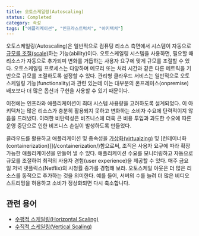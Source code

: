 ```yaml
---
title: 오토스케일링(Autoscaling)
status: Completed
category: 속성
tags: ["애플리케이션", "인프라스트럭처", "아키텍처"]
---
```


<!-- 주석은 리뷰 프로세스 이후, 제거 하겠습니다. -->
<!-- Autoscaling is the ability of a system to [scale](/scalability/) automatically, typically, in terms of computing resources.  -->
<!-- With an autoscaling system, resources are automatically added when needed and can scale to meet fluctuating user demands.  -->
<!-- The autoscaling process varies and is configurable to scale based on different metrics, such as memory or process time.  -->
<!-- Managed cloud services are typically associated with autoscaling functionality 
as there are more options and implementations available than most on-premise deployments. -->
오토스케일링(Autoscaling)은 일반적으로 컴퓨팅 리소스 측면에서 시스템이 자동으로 [규모를 조절(scale)](/scalability/)하는 기능(ability)이다.
오토스케일링 시스템을 사용하면, 필요할 때 리소스가 자동으로 추가되며 변화를 거듭하는 사용자 요구에 맞게 규모를 조절할 수 있다.
오토스케일링 프로세스는 다양하며 메모리 또는 처리 시간과 같은 다른 메트릭을 기반으로 규모를 조절하도록 설정할 수 있다.
관리형 클라우드 서비스는 일반적으로 오토스케일링 기능(functionality)과 관련 있는데 
이는 대부분의 온프레미스(onpremise) 배포보다 더 많은 옵션과 구현을 사용할 수 있기 때문이다.

<!-- Previously, infrastructure and applications were architected to consider peak system usage. -->
<!-- This architecture meant that more resources were underutilized and inelastic to changing consumer demand. -->
<!-- The inelasticity meant higher costs to the business and lost business from outages due to overdemand. -->
이전에는 인프라와 애플리케이션이 최대 시스템 사용량을 고려하도록 설계되었다.
이 아키텍처는 많은 리소스가 충분히 활용되지 못하고 변화하는 소비자 수요에 탄력적이지 않음을 드러냈다.
이러한 비탄력성은 비즈니스에 더욱 큰 비용 투입과 과도한 수요에 따른 운영 중단으로 인한 비즈니스 손실이 발생하도록 만들었다.

<!-- By leveraging the cloud, [virtualizing](/virtualization/), and [containerizing](/containerization/) applications and their dependencies, 
organizations can build applications that scale according to user demands.  -->
<!-- They can monitor application demand and automatically scale them, providing an optimal user experience.  -->
<!-- Take the increase in viewership Netflix experiences every Friday evening.  -->
<!-- Autoscaling out means dynamically adding more resources: for example, 
increasing the number of servers allowing for more video streaming and scaling back once consumption has normalized. -->
클라우드를 활용하고 애플리케이션 및 종속성을 [가상화(virtualzing)](/virtualization/) 및 [컨테이너화(containerization)]](/containerization/)함으로써, 조직은 사용자 요구에 따라 확장 가능한 애플리케이션을 만들어 낼 수 있다. 
애플리케이션 수요를 모니터링하고 자동으로 규모를 조절하여 최적의 사용자 경험(user experience)을 제공할 수 있다.
매주 금요일 저녁 넷플릭스(Netflix)의 시청률 증가를 경험해 보라.
오토스케일 아웃은 더 많은 리소스를 동적으로 추가하는 것을 의미한다. 예를 들어, 서버의 수를 늘려 더 많은 비디오 스트리밍을 허용하고 소비가 정상화되면 다시 축소합니다.

## 관련 용어

* [수평적 스케일링(Horizontal Scaling)](/horizontal-scaling/)
* [수직적 스케일링(Vertical Scaling)](/vertical-scaling/)
